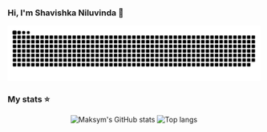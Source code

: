 ### Hi, I'm Shavishka Niluvinda 👋


![snake gif](https://github.com/Shavishka/Shavishka/blob/output/github-contribution-grid-snake-dark.svg)


### My stats ⭐

<div align="center">
<img alt="Maksym's GitHub stats" src="https://github-readme-stats.vercel.app/api?username=Shavishka&show_icons=true&theme=transparent"/>
<img alt="Top langs" src="https://github-readme-stats.vercel.app/api/top-langs/?username=Shavishka&layout=compact&&langs_count=8"/>
</div>
